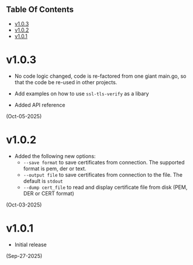 ## Table Of Contents
- [v1.0.3](#v103)
- [v1.0.2](#v102)
- [v1.0.1](#v101)

# v1.0.3
- No code logic changed, code is re-factored from one giant main.go, so that
the code be re-used in other projects.

- Add examples on how to use `ssl-tls-verify` as a libary
- Added API reference

(Oct-05-2025)

# v1.0.2
- Added the following new options:
    - `--save format` to save certificates from connection. The supported format is pem, der or text.
    - `--output file` to save certificates from connection to the file. The default is `stdout`
    - `--dump cert_file` to read and display certificate file from disk (PEM, DER or CERT format)

(Oct-03-2025)

# v1.0.1

- Initial release

(Sep-27-2025)
